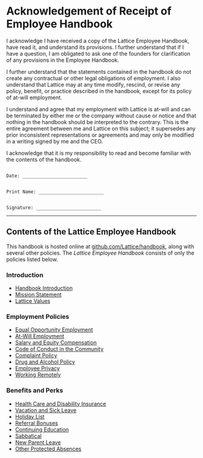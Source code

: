 # Acknowledgement of Receipt of Employee Handbook

I acknowledge I have received a copy of the Lattice Employee Handbook, have read it, and understand its provisions.  I further understand that if I have a question, I am obligated to ask one of the founders for clarification of any provisions in the Employee Handbook.

I further understand that the statements contained in the handbook do not create any contractual or other legal obligations of employment.  I also understand that Lattice may at any time modify, rescind, or revise any policy, benefit, or practice described in the handbook, except for its policy of at-will employment.


I understand and agree that my employment with Lattice is at-will and can be terminated by either me or the company without cause or notice and that nothing in the handbook should be interpreted to the contrary.  This is the entire agreement between me and Lattice on this subject; it supersedes any prior inconsistent representations or agreements and may only be modified in a writing signed by me and the CEO.


I acknowledge that it is my responsibility to read and become familiar with the contents of the handbook.



```

Date: ________________________


Print Name: ________________________


Signature: ________________________

```

***


## Contents of the Lattice Employee Handbook
This handbook is hosted online at [github.com/Lattice/handbook](https://github.com/handbook), along with several other policies. The *Lattice Employee Handbook* consists of only the policies listed below.

### Introduction
* [Handbook Introduction](https://github.com/Lattice/handbook/blob/master/Hiring%20Documents/Handbook%20Introduction.md)
* [Mission Statement](https://github.com/Lattice/handbook/blob/master/Mission%20Statement.md)
* [Lattice Values](https://github.com/Lattice/handbook/blob/master/Lattice%20Values.md)

### Employment Policies
* [Equal Opportunity Employment](https://github.com/Lattice/handbook/blob/master/Employment%20Policies/Equal%20Opportunity%20Employment.md)
* [At-Will Employment](https://github.com/Lattice/handbook/blob/master/Employment%20Policies/At-Will%20Employment.md)
* [Salary and Equity Compensation](https://github.com/Lattice/handbook/blob/master/Employment%20Policies/Salary%20and%20Equity%20Compensation.md)
* [Code of Conduct in the Community](https://github.com/Lattice/handbook/blob/master/Employment%20Policies/Code%20of%20Conduct%20in%20the%20Community.md)
* [Complaint Policy](https://github.com/Lattice/handbook/blob/master/Employment%20Policies/Complaint%20Policy.md)
* [Drug and Alcohol Policy](https://github.com/Lattice/handbook/blob/master/Employment%20Policies/Drug%20and%20Alcohol%20Policy.md)
* [Employee Privacy](https://github.com/Lattice/handbook/blob/master/Employment%20Policies/Employee%20Privacy.md)
* [Working Remotely](https://github.com/Lattice/handbook/blob/master/Employment%20Policies/Working%20Remotely.md)

### Benefits and Perks
* [Health Care and Disability Insurance](https://github.com/Lattice/handbook/blob/master/Benefits%20and%20Perks/Healthcare%20and%20Disability%20Insurance.md)
* [Vacation and Sick Leave](https://github.com/Lattice/handbook/blob/master/Benefits%20and%20Perks/Vacation%20and%20Sick%20Leave.md)
* [Holiday List](https://github.com/Lattice/handbook/blob/master/Benefits%20and%20Perks/Holiday%20List.md)
* [Referral Bonuses](https://github.com/Lattice/handbook/blob/master/Benefits%20and%20Perks/Referral%20Bonuses.md)
* [Continuing Education](https://github.com/Lattice/handbook/blob/master/Benefits%20and%20Perks/Continuing%20Education.md)
* [Sabbatical](https://github.com/Lattice/handbook/blob/master/Benefits%20and%20Perks/Sabbatical.md)
* [New Parent Leave](https://github.com/Lattice/handbook/blob/master/Benefits%20and%20Perks/New%20Parent%20Leave.md)
* [Other Protected Absences](https://github.com/Lattice/handbook/blob/master/Benefits%20and%20Perks/Other%20Protected%20Absences.md)
